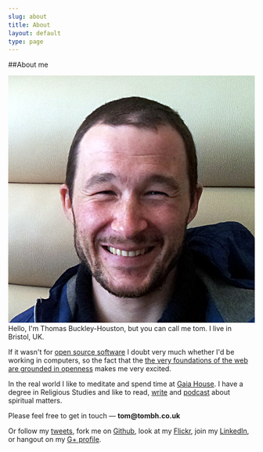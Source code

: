 ```yaml
---
slug: about
title: About
layout: default
type: page
---
```


##About me

![picture "Picture of Tom BH"](/images/tomisme.jpg "Tom is me.")
Hello, I'm Thomas Buckley-Houston, but you can call me tom. I live in Bristol, UK.

If it wasn't for <a href="http://en.wikipedia.org/wiki/Open_source_software">open source software</a> I doubt very much
whether I'd be working in computers, so the fact that the <a href="http://www.youtube.com/watch?v=KY5skobffk0">the very foundations of the web are
grounded in openness</a> makes me very excited.

In the real world I like to meditate and spend time at <a href="http://www.gaiahouse.co.uk/">Gaia House</a>. I have a degree in Religious Studies and like to read,
<a href="http://www.tombh.co.uk/ive-written-a-book/">write</a>
and <a href="http://www.beingordinary.org">podcast</a> about spiritual matters.

Please feel free to get in touch &mdash; <strong>tom<span style="display:none">nospam</span>@tombh.co.uk</strong>

Or follow my [tweets](http://www.twitter.com/twombh), fork me on [Github](http://github.com/tombh), look at my [Flickr](http://www.flickr.com/photos/tombuckley/), join my [LinkedIn](http://www.linkedin.com/pub/thomas-buckley-houston/9/478/445), or hangout on my [G+ profile](https://plus.google.com/115720766788573901001).
